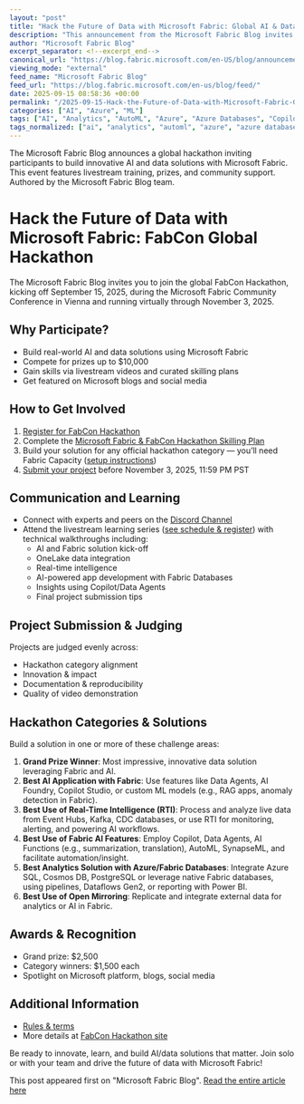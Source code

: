 ```yaml
---
layout: "post"
title: "Hack the Future of Data with Microsoft Fabric: Global AI & Data Hackathon"
description: "This announcement from the Microsoft Fabric Blog invites developers, data engineers, analysts, and AI enthusiasts to join the FabCon Global Hackathon, starting September 15, 2025. Participants are encouraged to innovate with Microsoft Fabric’s AI, data engineering, and analytics capabilities, with a chance to win prizes and gain recognition. The event features hands-on challenges in AI, real-time intelligence, analytics, and open data integration, supported by livestream learning and expert community channels."
author: "Microsoft Fabric Blog"
excerpt_separator: <!--excerpt_end-->
canonical_url: "https://blog.fabric.microsoft.com/en-US/blog/announcement-hack-the-future-of-data-with-microsoft-fabric/"
viewing_mode: "external"
feed_name: "Microsoft Fabric Blog"
feed_url: "https://blog.fabric.microsoft.com/en-us/blog/feed/"
date: 2025-09-15 08:58:36 +00:00
permalink: "/2025-09-15-Hack-the-Future-of-Data-with-Microsoft-Fabric-Global-AI-and-Data-Hackathon.html"
categories: ["AI", "Azure", "ML"]
tags: ["AI", "Analytics", "AutoML", "Azure", "Azure Databases", "Copilot Studio", "Cosmos DB", "Data Agents", "Data Engineering", "Data Integration", "Event Hubs", "Hackathon", "Livestream Learning", "Microsoft Fabric", "ML", "News", "Open Mirroring", "Power BI", "Real Time Intelligence", "SynapseML"]
tags_normalized: ["ai", "analytics", "automl", "azure", "azure databases", "copilot studio", "cosmos db", "data agents", "data engineering", "data integration", "event hubs", "hackathon", "livestream learning", "microsoft fabric", "ml", "news", "open mirroring", "power bi", "real time intelligence", "synapseml"]
---
```


The Microsoft Fabric Blog announces a global hackathon inviting participants to build innovative AI and data solutions with Microsoft Fabric. This event features livestream training, prizes, and community support. Authored by the Microsoft Fabric Blog team.<!--excerpt_end-->

# Hack the Future of Data with Microsoft Fabric: FabCon Global Hackathon

The Microsoft Fabric Blog invites you to join the global FabCon Hackathon, kicking off September 15, 2025, during the Microsoft Fabric Community Conference in Vienna and running virtually through November 3, 2025.

## Why Participate?

- Build real-world AI and data solutions using Microsoft Fabric
- Compete for prizes up to $10,000
- Gain skills via livestream videos and curated skilling plans
- Get featured on Microsoft blogs and social media

## How to Get Involved

1. [Register for FabCon Hackathon](https://aka.ms/FabConHackRegister)
2. Complete the [Microsoft Fabric & FabCon Hackathon Skilling Plan](https://aka.ms/FabConHack-SkillingPlan)
3. Build your solution for any official hackathon category — you’ll need Fabric Capacity ([setup instructions](https://github.com/microsoft/fabcon-global-hack-25/blob/main/CREATE_FABRIC_CAPACITY.md))
4. [Submit your project](https://aka.ms/FabConHackProjectSubmission) before November 3, 2025, 11:59 PM PST

## Communication and Learning

- Connect with experts and peers on the [Discord Channel](https://aka.ms/FabConHack-Discord)
- Attend the livestream learning series ([see schedule & register](https://aka.ms/FabConHack-Livestream)) with technical walkthroughs including:
  - AI and Fabric solution kick-off
  - OneLake data integration
  - Real-time intelligence
  - AI-powered app development with Fabric Databases
  - Insights using Copilot/Data Agents
  - Final project submission tips

## Project Submission & Judging

Projects are judged evenly across:

- Hackathon category alignment
- Innovation & impact
- Documentation & reproducibility
- Quality of video demonstration

## Hackathon Categories & Solutions

Build a solution in one or more of these challenge areas:

1. **Grand Prize Winner**: Most impressive, innovative data solution leveraging Fabric and AI.
2. **Best AI Application with Fabric**: Use features like Data Agents, AI Foundry, Copilot Studio, or custom ML models (e.g., RAG apps, anomaly detection in Fabric).
3. **Best Use of Real-Time Intelligence (RTI)**: Process and analyze live data from Event Hubs, Kafka, CDC databases, or use RTI for monitoring, alerting, and powering AI workflows.
4. **Best Use of Fabric AI Features**: Employ Copilot, Data Agents, AI Functions (e.g., summarization, translation), AutoML, SynapseML, and facilitate automation/insight.
5. **Best Analytics Solution with Azure/Fabric Databases**: Integrate Azure SQL, Cosmos DB, PostgreSQL or leverage native Fabric databases, using pipelines, Dataflows Gen2, or reporting with Power BI.
6. **Best Use of Open Mirroring**: Replicate and integrate external data for analytics or AI in Fabric.

## Awards & Recognition

- Grand prize: $2,500
- Category winners: $1,500 each
- Spotlight on Microsoft platform, blogs, social media

## Additional Information

- [Rules & terms](https://aka.ms/FabConHack-Terms)
- More details at [FabCon Hackathon site](https://aka.ms/FabConHack)

Be ready to innovate, learn, and build AI/data solutions that matter. Join solo or with your team and drive the future of data with Microsoft Fabric!

This post appeared first on "Microsoft Fabric Blog". [Read the entire article here](https://blog.fabric.microsoft.com/en-US/blog/announcement-hack-the-future-of-data-with-microsoft-fabric/)
